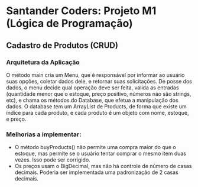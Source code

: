 # Santander Coders: Projeto M1 (Lógica de Programação)
## Cadastro de Produtos (CRUD)

### Arquitetura da Aplicação
O método main cria um Menu, que é responsável por informar ao usuário suas opções, coletar dados dele, e retornar suas solicitações. De posse dos dados, o menu decide qual operação deve ser feita, valida as entradas (quantidade menor que o estoque, preço positivo, números não são strings, etc), e chama os métodos do Database, que efetua a manipulação dos dados. O database tem um ArrayList de Products, de forma que existe um índice para cada produto, e cada produto é um objeto com nome, estoque, e preço.

### Melhorias a implementar:
- O método buyProducts() não permite uma compra maior do que o estoque, mas permite se o usuário tentar comprar o mesmo item duas vezes. Isso pode ser corrigido.
- Os preços usam o BigDecimal, mas não há controle de número de casas decimais. Poderia ser implementada uma padronização de 2 casas decimais.
